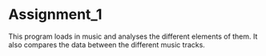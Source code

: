 # Assignment_1
This program loads in music and analyses the different elements of them. It also compares the data between the different music tracks.
